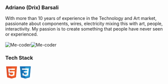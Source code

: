 ### Adriano (Drix) Barsali<br/>
With more than 10 years of experience in the Technology and Art market, passionate about components, wires, electricity mixing this with art, people, interactivity. My passion is to create something that people have never seen or experienced.<br/><br/>
[<img align="left" alt="Me-coder" src="https://img.shields.io/badge/Blog%20-%7BMe--Coder%7D-green?style=flat-square&logo=wordpress" />][blog]
[<img align="left" alt="Me-coder" src="https://img.shields.io/badge/Linkedin-Adriano%20Barsali-blue?style=flat-square&logo=linkedin" />][linkedin]<br/>

### Tech Stack<br/>

<img src="https://github.com/devicons/devicon/blob/master/icons/html5/html5-original.svg" alt="c" width="40" height="40"/> <img src="https://github.com/devicons/devicon/blob/master/icons/css3/css3-original.svg" alt="c" width="40" height="40"/>




[blog]: https://me-coder.com/
[linkedin]: https://www.linkedin.com/in/adriano-barsali/



